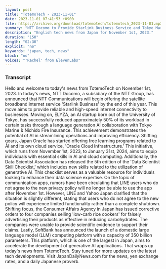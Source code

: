 ```yaml
---
layout: post
title: "TotemoTech - 2023-11-01"
date: 2023-11-01 07:41:53 +0900
file: https://archive.org/download/totemotech/totemotech_2023-11-01.mp3
summary: "NTT Docomo to Provide Starlink Business Service and Tokyo Marine Nichido Achieves 50% Workforce Reduction with AI, & more…"
description: "English tech news from Japan for November 1st, 2023."
duration: "150"
length: "02:30"
explicit: "no"
keywords: "japan, tech, news"
block: "no"
voices: "'Rachel' from ElevenLabs"
---
```


### Transcript

Hello and welcome to today's news from TotemoTech on November 1st, 2023. In today's news, NTT Docomo, a subsidiary of the NTT Group, has announced that NTT Communications will begin offering the satellite broadband internet service 'Starlink Business' by the end of this year. This move aims to provide reliable and high-speed internet connectivity to businesses. Moving on, ELYZA, an AI startup born out of the University of Tokyo, has successfully reduced approximately 50% of its workload in certain tasks through a language generation AI collaboration with Tokyo Marine & Nichido Fire Insurance. This achievement demonstrates the potential of AI in streamlining operations and improving efficiency. Shifting gears, Japan Oracle has started offering free learning programs related to AI and its own cloud service, 'Oracle Cloud Infrastructure.' This initiative, which runs from November 1st, 2023, to January 31st, 2024, aims to equip individuals with essential skills in AI and cloud computing. Additionally, the Data Scientist Association has released the 5th edition of the 'Data Scientist Skill Checklist,' which includes new skills related to the utilization of generative AI. This checklist serves as a valuable resource for individuals looking to enhance their data science expertise. On the topic of communication apps, rumors have been circulating that LINE users who do not agree to the new privacy policy will no longer be able to use the app after November 1st. However, LINE and Yahoo Japan clarified that the situation is slightly different, stating that users who do not agree to the new policy will experience limited functionality rather than a complete shutdown. Shifting focus, the Consumer Affairs Agency in Japan has issued corrective orders to four companies selling 'low-carb rice cookers' for falsely advertising their products as effective in reducing carbohydrates. The companies were unable to provide scientific evidence to support their claims. Lastly, SoftBank has announced the launch of a domestic large language model (LLM) computing platform with a capacity of 350 billion parameters. This platform, which is one of the largest in Japan, aims to accelerate the development of generative AI applications. That wraps up today's news from TotemoTech. Stay tuned for more updates on the latest tech developments.   Visit JapanDailyNews.com for the news, yen exchange rates, and a daily Japanese proverb.
